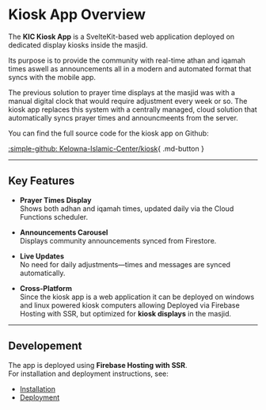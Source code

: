# Kiosk App Overview

The **KIC Kiosk App** is a SvelteKit-based web application deployed on dedicated display kiosks inside the masjid.

Its purpose is to provide the community with real-time athan and iqamah times aswell as announcements all in a modern and automated format that syncs with the mobile app.

The previous solution to prayer time displays at the masjid was with a manual digital clock that would require adjustment every week or so. The kiosk app replaces this system with a centrally managed, cloud solution that automatically syncs prayer times and announcmeents from the server.

You can find the full source code for the kiosk app on Github:

[:simple-github: Kelowna-Islamic-Center/kiosk](https://github.com/Kelowna-Islamic-Center/kiosk){ .md-button }

---

## Key Features

- **Prayer Times Display**  
  Shows both adhan and iqamah times, updated daily via the Cloud Functions scheduler.

- **Announcements Carousel**  
  Displays community announcements synced from Firestore.

- **Live Updates**  
  No need for daily adjustments—times and messages are synced automatically.

- **Cross-Platform**  
  Since the kiosk app is a web application it can be deployed on windows and linux powered kiosk computers allowing Deployed via Firebase Hosting with SSR, but optimized for **kiosk displays** in the masjid.

---

## Developement

The app is deployed using **Firebase Hosting with SSR**.  
For installation and deployment instructions, see:

- [Installation](./installation.md)  
- [Deployment](./deployment.md)  
